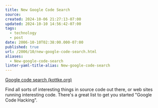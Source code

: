 ```yaml
---
title: New Google Code Search
source: 
created: 2024-10-06 21:27:13-07:00
updated: 2024-10-10 14:56:42-07:00
tags:
  - technology
  - post
date: 2006-10-10T02:38:00.000-07:00
published: true
url: /2006/10/new-google-code-search.html
aliases:
  - New-google-code-search
linter-yaml-title-alias: New-google-code-search
---
```



[Google code search (kottke.org)](http://www.kottke.org/06/10/google-code-search "Google code search (kottke.org)")  
  
Find all sorts of interesting things in source code out there, or web sites running interesting code. There's a great list to get you started "Google Code Hacking".